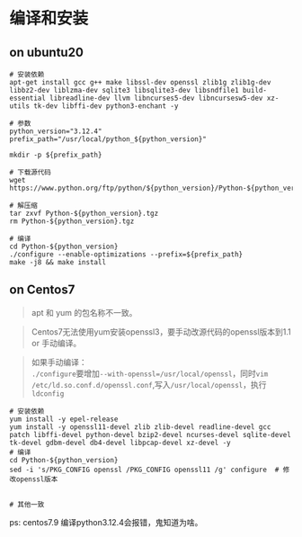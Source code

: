 # 编译和安装
## on ubuntu20

``` shell
# 安装依赖
apt-get install gcc g++ make libssl-dev openssl zlib1g zlib1g-dev libbz2-dev liblzma-dev sqlite3 libsqlite3-dev libsndfile1 build-essential libreadline-dev llvm libncurses5-dev libncursesw5-dev xz-utils tk-dev libffi-dev python3-enchant -y

# 参数
python_version="3.12.4"
prefix_path="/usr/local/python_${python_version}"

mkdir -p ${prefix_path}

# 下载源代码
wget https://www.python.org/ftp/python/${python_version}/Python-${python_version}.tgz

# 解压缩
tar zxvf Python-${python_version}.tgz
rm Python-${python_version}.tgz

# 编译
cd Python-${python_version}
./configure --enable-optimizations --prefix=${prefix_path}
make -j8 && make install
```

## on Centos7
> apt 和 yum 的包名称不一致。  

> Centos7无法使用yum安装openssl3，要手动改源代码的openssl版本到1.1 or 手动编译。 

> 如果手动编译：  
`./configure`要增加`--with-openssl=/usr/local/openssl`，同时`vim /etc/ld.so.conf.d/openssl.conf`,写入`/usr/local/openssl`，执行`ldconfig`

``` shell
# 安装依赖
yum install -y epel-release
yum install -y openssl11-devel zlib zlib-devel readline-devel gcc patch libffi-devel python-devel bzip2-devel ncurses-devel sqlite-devel tk-devel gdbm-devel db4-devel libpcap-devel xz-devel -y
# 编译
cd Python-${python_version}
sed -i 's/PKG_CONFIG openssl /PKG_CONFIG openssl11 /g' configure  # 修改openssl版本


# 其他一致
``` 

ps: centos7.9 编译python3.12.4会报错，鬼知道为啥。